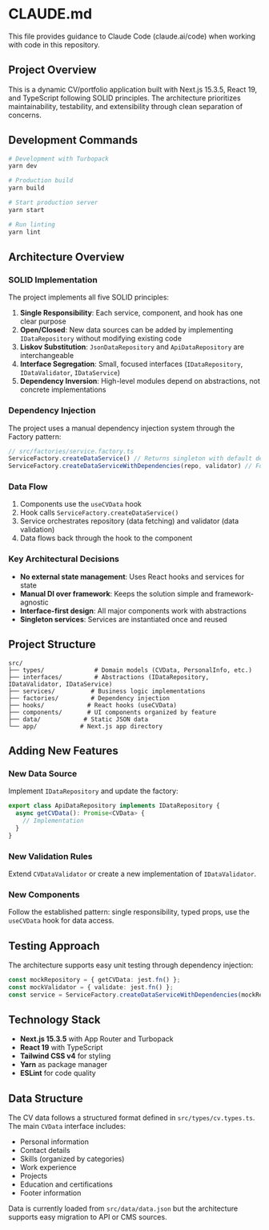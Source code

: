 # CLAUDE.md

This file provides guidance to Claude Code (claude.ai/code) when working with code in this repository.

## Project Overview

This is a dynamic CV/portfolio application built with Next.js 15.3.5, React 19, and TypeScript following SOLID principles. The architecture prioritizes maintainability, testability, and extensibility through clean separation of concerns.

## Development Commands

```bash
# Development with Turbopack
yarn dev

# Production build
yarn build

# Start production server
yarn start

# Run linting
yarn lint
```

## Architecture Overview

### SOLID Implementation

The project implements all five SOLID principles:

1. **Single Responsibility**: Each service, component, and hook has one clear purpose
2. **Open/Closed**: New data sources can be added by implementing `IDataRepository` without modifying existing code
3. **Liskov Substitution**: `JsonDataRepository` and `ApiDataRepository` are interchangeable
4. **Interface Segregation**: Small, focused interfaces (`IDataRepository`, `IDataValidator`, `IDataService`)
5. **Dependency Inversion**: High-level modules depend on abstractions, not concrete implementations

### Dependency Injection

The project uses a manual dependency injection system through the Factory pattern:

```typescript
// src/factories/service.factory.ts
ServiceFactory.createDataService() // Returns singleton with default dependencies
ServiceFactory.createDataServiceWithDependencies(repo, validator) // For testing
```

### Data Flow

1. Components use the `useCVData` hook
2. Hook calls `ServiceFactory.createDataService()`
3. Service orchestrates repository (data fetching) and validator (data validation)
4. Data flows back through the hook to the component

### Key Architectural Decisions

- **No external state management**: Uses React hooks and services for state
- **Manual DI over framework**: Keeps the solution simple and framework-agnostic
- **Interface-first design**: All major components work with abstractions
- **Singleton services**: Services are instantiated once and reused

## Project Structure

```
src/
├── types/              # Domain models (CVData, PersonalInfo, etc.)
├── interfaces/         # Abstractions (IDataRepository, IDataValidator, IDataService)
├── services/          # Business logic implementations
├── factories/         # Dependency injection
├── hooks/            # React hooks (useCVData)
├── components/       # UI components organized by feature
├── data/            # Static JSON data
└── app/            # Next.js app directory
```

## Adding New Features

### New Data Source
Implement `IDataRepository` and update the factory:
```typescript
export class ApiDataRepository implements IDataRepository {
  async getCVData(): Promise<CVData> {
    // Implementation
  }
}
```

### New Validation Rules
Extend `CVDataValidator` or create a new implementation of `IDataValidator`.

### New Components
Follow the established pattern: single responsibility, typed props, use the `useCVData` hook for data access.

## Testing Approach

The architecture supports easy unit testing through dependency injection:
```typescript
const mockRepository = { getCVData: jest.fn() };
const mockValidator = { validate: jest.fn() };
const service = ServiceFactory.createDataServiceWithDependencies(mockRepository, mockValidator);
```

## Technology Stack

- **Next.js 15.3.5** with App Router and Turbopack
- **React 19** with TypeScript
- **Tailwind CSS v4** for styling
- **Yarn** as package manager
- **ESLint** for code quality

## Data Structure

The CV data follows a structured format defined in `src/types/cv.types.ts`. The main `CVData` interface includes:
- Personal information
- Contact details
- Skills (organized by categories)
- Work experience
- Projects
- Education and certifications
- Footer information

Data is currently loaded from `src/data/data.json` but the architecture supports easy migration to API or CMS sources.